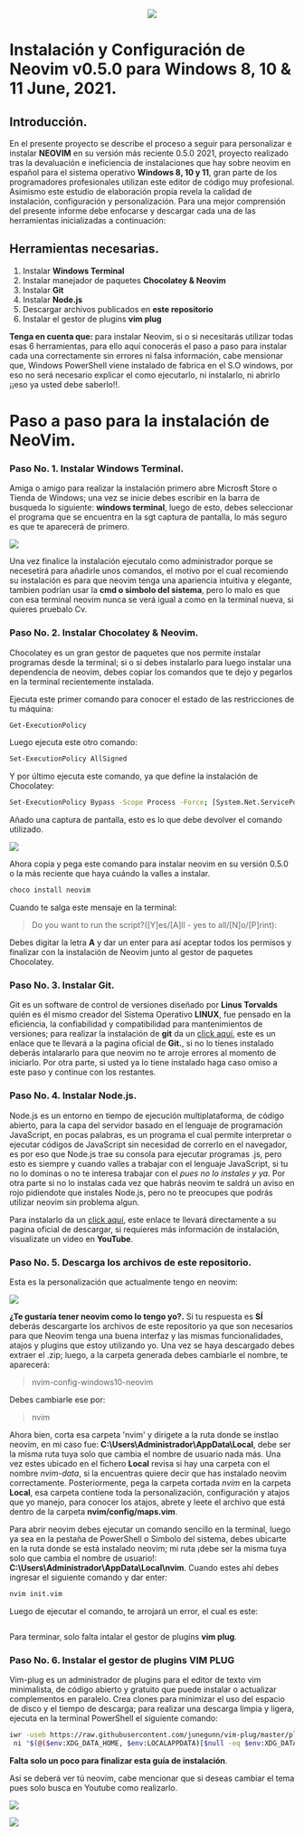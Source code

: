 <p align="center"><a href="https://twitter.com/Josueromram/" target="_blank">
    <img src="https://github.com/josueromram/nvim-config-windows10/blob/nvim/autoload/Logo%20nvim(1).png">
</a></p>

# Instalación y Configuración de Neovim v0.5.0 para Windows 8, 10 & 11 June, 2021.

## Introducción.
En el presente proyecto se describe el proceso a seguir para personalizar e instalar **NEOVIM** en su versión más reciente 0.5.0 2021, proyecto realizado tras la devaluación e ineficiencia de instalaciones que hay sobre neovim en español para el sistema operativo **Windows 8, 10 y 11**, gran parte de los programadores profesionales utilizan este editor de código muy profesional. Asimismo este estudio de elaboración propia revela la calidad de instalación, configuración y personalización. Para una mejor comprensión del presente informe debe enfocarse y descargar cada una de las herramientas inicializadas a continuación:

## Herramientas necesarias.

1. Instalar **Windows Terminal**
2. Instalar manejador de paquetes **Chocolatey & Neovim**
3. Instalar **Git**
4. Instalar **Node.js**
5. Descargar archivos publicados en **este repositorio**
6. Instalar el gestor de plugins **vim plug**

**Tenga en cuenta que:** para instalar Neovim, si o si necesitarás utilizar todas esas 6 herramientas, para ello aquí conocerás el paso a paso para instalar cada una correctamente sin errores ni falsa información, cabe mensionar que, Windows PowerShell viene instalado de fabrica en el S.O windows, por eso no será necesario explicar el como ejecutarlo, ni instalarlo, ni abrirlo ¡¡eso ya usted debe saberlo!!.

# Paso a paso para la instalación de NeoVim.
### Paso No. 1. Instalar Windows Terminal.
Amiga o amigo para realizar la instalación primero abre Microsft Store o Tienda de Windows; una vez se inicie debes escribir en la barra de busqueda lo siguiente: **windows terminal**, luego de esto, debes seleccionar el programa que se encuentra en la sgt captura de pantalla, lo más seguro es que te aparecerá de primero.

![](https://pbs.twimg.com/media/E6NZFyyXMAIxUNv?format=jpg&name=large)

Una vez finalice la instalación ejecutalo como administrador porque se necesetirá para añadirle unos comandos, el motivo por el cual recomiendo su instalación es para que neovim tenga una apariencia intuitiva y elegante, tambien podrían usar la **cmd o simbolo del sistema**, pero lo malo es que con esa terminal neovim nunca se verá igual a como en la terminal nueva, si quieres pruebalo Cv.

### Paso No. 2. Instalar Chocolatey & Neovim.
Chocolatey es un gran gestor de paquetes que nos permite instalar programas desde la terminal; si o si debes instalarlo para luego instalar una dependencia de neovim, debes copiar los comandos que te dejo y pegarlos en la terminal recientemente instalada.

Ejecuta este primer comando para conocer el estado de las restricciones de tu máquina:
   ```sh
   Get-ExecutionPolicy
   ```  
Luego ejecuta este otro comando:
   ```sh
   Set-ExecutionPolicy AllSigned
   ``` 
Y por último ejecuta este comando, ya que define la instalación de Chocolatey:
   ```sh
   Set-ExecutionPolicy Bypass -Scope Process -Force; [System.Net.ServicePointManager]::SecurityProtocol = [System.Net.ServicePointManager]::SecurityProtocol -bor 3072; iex ((New-Object System.Net.WebClient).DownloadString('https://chocolatey.org/install.ps1'))
   ```
Añado una captura de pantalla, esto es lo que debe devolver el comando utilizado.

![](https://pbs.twimg.com/media/E8ZakdaXsAAwiBY?format=png&name=medium)

Ahora copia y pega este comando para instalar neovim en su versión 0.5.0 o la más reciente que haya cuándo la valles a instalar.
   ```sh
   choco install neovim
   ``` 
Cuando te salga este mensaje en la terminal: 
> Do you want to run the script?([Y]es/[A]ll - yes to all/[N]o/[P]rint): 

Debes digitar la letra **A** y dar un enter para así aceptar todos los permisos y finalizar con la instalación de Neovim junto al gestor de paquetes Chocolatey.

### Paso No. 3. Instalar Git.
Git es un software de control de versiones diseñado por **Linus Torvalds** quién es él mismo creador del Sistema Operativo **LINUX**, fue pensado en la eficiencia, la confiabilidad y compatibilidad para mantenimientos de versiones; para realizar la instalación de **git** da un [click aquí](https://git-scm.com/downloads "https://git-scm.com/downloads"), este es un enlace que te llevará a la pagina oficial de **Git.**, si no lo tienes instalado deberás intalararlo para que neovim no te arroje errores al momento de iniciarlo. Por otra parte, si usted ya lo tiene instalado haga caso omiso a este paso y continue con los restantes.

### Paso No. 4. Instalar Node.js.
Node.js es un entorno en tiempo de ejecución multiplataforma, de código abierto, para la capa del servidor basado en el lenguaje de programación JavaScript, en pocas palabras, es un programa el cual permite interpretar o ejecutar códigos de JavaScript sin necesidad de correrlo en el navegador, es por eso que Node.js trae su consola para ejecutar programas .js, pero esto es siempre y cuando valles a trabajar con el lenguaje JavaScript, si tu no lo dominas o no te interesa trabajar con el *pues no lo instales y ya*. Por otra parte si no lo instalas cada vez que habrás neovim te saldrá un aviso en rojo pidiendote que instales Node.js, pero no te preocupes que podrás utilizar neovim sin problema algun. 

Para instalarlo da un [click aquí](https://nodejs.org/es/download/ "https://nodejs.org/es/download/"), este enlace te llevará directamente a su pagina oficial de descargar, si requieres más información de instalación, visualizate un video en **YouTube**.

### Paso No. 5. Descarga los archivos de este repositorio.
Esta es la personalización que actualmente tengo en neovim:

![](https://pbs.twimg.com/media/E8yYyhuXoAA2wRP?format=png&name=large)

**¿Te gustaría tener neovim como lo tengo yo?.** Si tu respuesta es **SÍ** deberás descargarte los archivos de este repositorio ya que son necesarios para que Neovim tenga una buena interfaz y las mismas funcionalidades, atajos y plugins que estoy utilizando yo. Una vez se haya descargado debes extraer el .zip; luego, a la carpeta generada debes cambiarle el nombre, te aparecerá:

> nvim-config-windows10-neovim

Debes cambiarle ese por:

> nvim

Ahora bien, corta esa carpeta 'nvim' y dirigete a la ruta donde se instlao neovim, en mi caso fue: **C:\Users\Administrador\AppData\Local**, debe ser la misma ruta tuya solo que cambia el nombre de usuario nada más. Una vez estes ubicado en el fichero **Local** revisa si hay una carpeta con el nombre *nvim-data*, si la encuentras quiere decir que has instalado neovim correctamente. Posteriormente, pega la carpeta cortada *nvim* en la carpeta **Local**, esa carpeta contiene toda la personalización, configuración y atajos que yo manejo, para conocer los atajos, abrete y leete el archivo que está dentro de la carpeta **nvim/config/maps.vim**.

Para abrir neovim debes ejecutar un comando sencillo en la terminal, luego ya sea en la pestaña de PowerShell o Simbolo del sistema, debes ubicarte en la ruta donde se está instalado neovim; mi ruta ¡debe ser la misma tuya solo que cambia el nombre de usuario!: **C:\Users\Administrador\AppData\Local\nvim**. Cuando estes ahí debes ingresar el siguiente comando y dar enter:
   ```sh
   nvim init.vim
   ``` 
Luego de ejecutar el comando, te arrojará un error, el cual es este:

![]()

Para terminar, solo falta intalar el gestor de plugins **vim plug**.

### Paso No. 6. Instalar el gestor de plugins VIM PLUG
Vim-plug es un administrador de plugins para el editor de texto vim minimalista, de código abierto y gratuito que puede instalar o actualizar complementos en paralelo. Crea clones para minimizar el uso del espacio de disco y el tiempo de descarga; para realizar una descarga limpia y ligera, ejecuta en la terminal PowerShell el siguiente comando:

   ```sh
   iwr -useb https://raw.githubusercontent.com/junegunn/vim-plug/master/plug.vim |`
    ni "$(@($env:XDG_DATA_HOME, $env:LOCALAPPDATA)[$null -eq $env:XDG_DATA_HOME])/nvim-data/site/autoload/plug.vim" -Force
   ``` 
   
**Falta solo un poco para finalizar esta guía de instalación**.

Así se deberá ver tú neovim, cabe mencionar que si deseas cambiar el tema pues solo busca en Youtube como realizarlo.

![](https://pbs.twimg.com/media/E8yYyhvXMAIzjcC?format=png&name=900x900)

![](https://pbs.twimg.com/media/E8yYykBXEAMvB7f?format=png&name=900x900)
